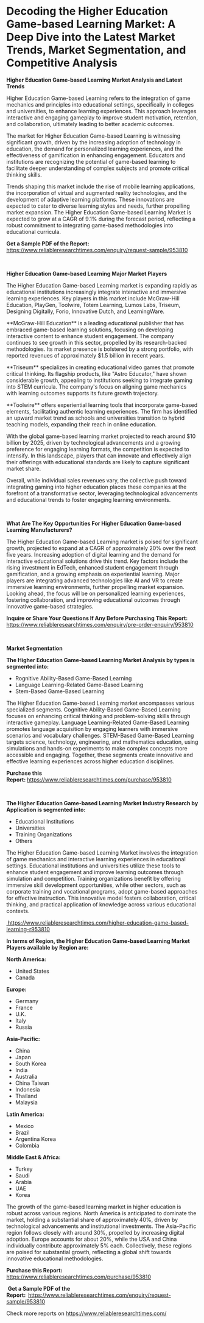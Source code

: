 <p><h1>Decoding the Higher Education Game-based Learning Market: A Deep Dive into the Latest Market Trends, Market Segmentation, and Competitive Analysis</h1></p><p><strong>Higher Education Game-based Learning Market Analysis and Latest Trends</strong></p>
<p><p>Higher Education Game-based Learning refers to the integration of game mechanics and principles into educational settings, specifically in colleges and universities, to enhance learning experiences. This approach leverages interactive and engaging gameplay to improve student motivation, retention, and collaboration, ultimately leading to better academic outcomes. </p><p>The market for Higher Education Game-based Learning is witnessing significant growth, driven by the increasing adoption of technology in education, the demand for personalized learning experiences, and the effectiveness of gamification in enhancing engagement. Educators and institutions are recognizing the potential of game-based learning to facilitate deeper understanding of complex subjects and promote critical thinking skills. </p><p>Trends shaping this market include the rise of mobile learning applications, the incorporation of virtual and augmented reality technologies, and the development of adaptive learning platforms. These innovations are expected to cater to diverse learning styles and needs, further propelling market expansion. The Higher Education Game-based Learning Market is expected to grow at a CAGR of 9.1% during the forecast period, reflecting a robust commitment to integrating game-based methodologies into educational curricula.</p></p>
<p><strong>Get a Sample PDF of the Report:&nbsp;</strong> <a href="https://www.reliableresearchtimes.com/enquiry/request-sample/953810?utm_campaign=3014&utm_medium=2&utm_source=Github&utm_content=ia&utm_term=11032025&utm_id=higher-education-game-based-learning">https://www.reliableresearchtimes.com/enquiry/request-sample/953810</a></p>
<p>&nbsp;</p>
<p><strong>Higher Education Game-based Learning Major Market Players</strong></p>
<p><p>The Higher Education Game-based Learning market is expanding rapidly as educational institutions increasingly integrate interactive and immersive learning experiences. Key players in this market include McGraw-Hill Education, PlayGen, Toolwire, Totem Learning, Lumos Labs, Triseum, Designing Digitally, Forio, Innovative Dutch, and LearningWare.</p><p>**McGraw-Hill Education** is a leading educational publisher that has embraced game-based learning solutions, focusing on developing interactive content to enhance student engagement. The company continues to see growth in this sector, propelled by its research-backed methodologies. Its market presence is bolstered by a strong portfolio, with reported revenues of approximately $1.5 billion in recent years.</p><p>**Triseum** specializes in creating educational video games that promote critical thinking. Its flagship products, like "Astro Educator," have shown considerable growth, appealing to institutions seeking to integrate gaming into STEM curricula. The company's focus on aligning game mechanics with learning outcomes supports its future growth trajectory.</p><p>**Toolwire** offers experiential learning tools that incorporate game-based elements, facilitating authentic learning experiences. The firm has identified an upward market trend as schools and universities transition to hybrid teaching models, expanding their reach in online education.</p><p>With the global game-based learning market projected to reach around $10 billion by 2025, driven by technological advancements and a growing preference for engaging learning formats, the competition is expected to intensify. In this landscape, players that can innovate and effectively align their offerings with educational standards are likely to capture significant market share.</p><p>Overall, while individual sales revenues vary, the collective push toward integrating gaming into higher education places these companies at the forefront of a transformative sector, leveraging technological advancements and educational trends to foster engaging learning environments.</p></p>
<p>&nbsp;</p>
<p><strong>What Are The Key Opportunities For Higher Education Game-based Learning Manufacturers?</strong></p>
<p><p>The Higher Education Game-based Learning market is poised for significant growth, projected to expand at a CAGR of approximately 20% over the next five years. Increasing adoption of digital learning and the demand for interactive educational solutions drive this trend. Key factors include the rising investment in EdTech, enhanced student engagement through gamification, and a growing emphasis on experiential learning. Major players are integrating advanced technologies like AI and VR to create immersive learning environments, further propelling market expansion. Looking ahead, the focus will be on personalized learning experiences, fostering collaboration, and improving educational outcomes through innovative game-based strategies.</p></p>
<p><strong>Inquire or Share Your Questions If Any Before Purchasing This Report:</strong> <a href="https://www.reliableresearchtimes.com/enquiry/pre-order-enquiry/953810?utm_campaign=3014&utm_medium=2&utm_source=Github&utm_content=ia&utm_term=11032025&utm_id=higher-education-game-based-learning">https://www.reliableresearchtimes.com/enquiry/pre-order-enquiry/953810</a></p>
<p>&nbsp;</p>
<p><strong>Market Segmentation</strong></p>
<p><strong>The Higher Education Game-based Learning Market Analysis by types is segmented into:</strong></p>
<p><ul><li>Rognitive Ability-Based Game-Based Learning</li><li>Language Learning-Related Game-Based Learning</li><li>Stem-Based Game-Based Learning</li></ul></p>
<p><p>The Higher Education Game-based Learning market encompasses various specialized segments. Cognitive Ability-Based Game-Based Learning focuses on enhancing critical thinking and problem-solving skills through interactive gameplay. Language Learning-Related Game-Based Learning promotes language acquisition by engaging learners with immersive scenarios and vocabulary challenges. STEM-Based Game-Based Learning targets science, technology, engineering, and mathematics education, using simulations and hands-on experiments to make complex concepts more accessible and engaging. Together, these segments create innovative and effective learning experiences across higher education disciplines.</p></p>
<p><strong>Purchase this Report:&nbsp;</strong><a href="https://www.reliableresearchtimes.com/purchase/953810?utm_campaign=3014&utm_medium=2&utm_source=Github&utm_content=ia&utm_term=11032025&utm_id=higher-education-game-based-learning">https://www.reliableresearchtimes.com/purchase/953810</a></p>
<p>&nbsp;</p>
<p><strong>The Higher Education Game-based Learning Market Industry Research by Application is segmented into:</strong></p>
<p><ul><li>Educational Institutions</li><li>Universities</li><li>Training Organizations</li><li>Others</li></ul></p>
<p><p>The Higher Education Game-based Learning Market involves the integration of game mechanics and interactive learning experiences in educational settings. Educational institutions and universities utilize these tools to enhance student engagement and improve learning outcomes through simulation and competition. Training organizations benefit by offering immersive skill development opportunities, while other sectors, such as corporate training and vocational programs, adopt game-based approaches for effective instruction. This innovative model fosters collaboration, critical thinking, and practical application of knowledge across various educational contexts.</p></p>
<p><a href="https://www.reliableresearchtimes.com/higher-education-game-based-learning-r953810?utm_campaign=3014&utm_medium=2&utm_source=Github&utm_content=ia&utm_term=11032025&utm_id=higher-education-game-based-learning">&nbsp;https://www.reliableresearchtimes.com/higher-education-game-based-learning-r953810</a></p>
<p><strong>In terms of Region, the Higher Education Game-based Learning Market Players available by Region are:</strong></p>
<p>
    <p> <strong> North America: </strong>
        <ul>
            <li>United States</li>
            <li>Canada</li>
        </ul>
        </p> 
    <p> <strong> Europe: </strong>
        <ul>
            <li>Germany</li>
            <li>France</li>
            <li>U.K.</li>
            <li>Italy</li>
            <li>Russia</li>
        </ul>
        </p> 
    <p> <strong> Asia-Pacific: </strong>
        <ul>
            <li>China</li>
            <li>Japan</li>
            <li>South Korea</li>
            <li>India</li>
            <li>Australia</li>
            <li>China Taiwan</li>
            <li>Indonesia</li>
            <li>Thailand</li>
            <li>Malaysia</li>
        </ul>
        </p> 
    <p> <strong> Latin America: </strong>
        <ul>
            <li>Mexico</li>
            <li>Brazil</li>
            <li>Argentina Korea</li>
            <li>Colombia</li>
        </ul>
        </p> 
    <p> <strong> Middle East & Africa: </strong>
        <ul>
            <li>Turkey</li>
            <li>Saudi</li>
            <li>Arabia</li>
            <li>UAE</li>
            <li>Korea</li>
        </ul>
    </p>
    </p>
<p><p>The growth of the game-based learning market in higher education is robust across various regions. North America is anticipated to dominate the market, holding a substantial share of approximately 40%, driven by technological advancements and institutional investments. The Asia-Pacific region follows closely with around 30%, propelled by increasing digital adoption. Europe accounts for about 20%, while the USA and China individually contribute approximately 5% each. Collectively, these regions are poised for substantial growth, reflecting a global shift towards innovative educational methodologies.</p></p>
<p><strong>Purchase this Report: </strong><a href="https://www.reliableresearchtimes.com/purchase/953810?utm_campaign=3014&utm_medium=2&utm_source=Github&utm_content=ia&utm_term=11032025&utm_id=higher-education-game-based-learning">https://www.reliableresearchtimes.com/purchase/953810</a></p>
<p>&nbsp;<strong>Get a Sample PDF of the Report:&nbsp;&nbsp;</strong><a href="https://www.reliableresearchtimes.com/enquiry/request-sample/953810?utm_campaign=3014&utm_medium=2&utm_source=Github&utm_content=ia&utm_term=11032025&utm_id=higher-education-game-based-learning">https://www.reliableresearchtimes.com/enquiry/request-sample/953810</a></p>
<p><strong></strong></p>
<p>Check more reports on <a href="https://www.reliableresearchtimes.com/?utm_campaign=3014&utm_medium=2&utm_source=Github&utm_content=ia&utm_term=11032025&utm_id=higher-education-game-based-learning">https://www.reliableresearchtimes.com/</a></p>